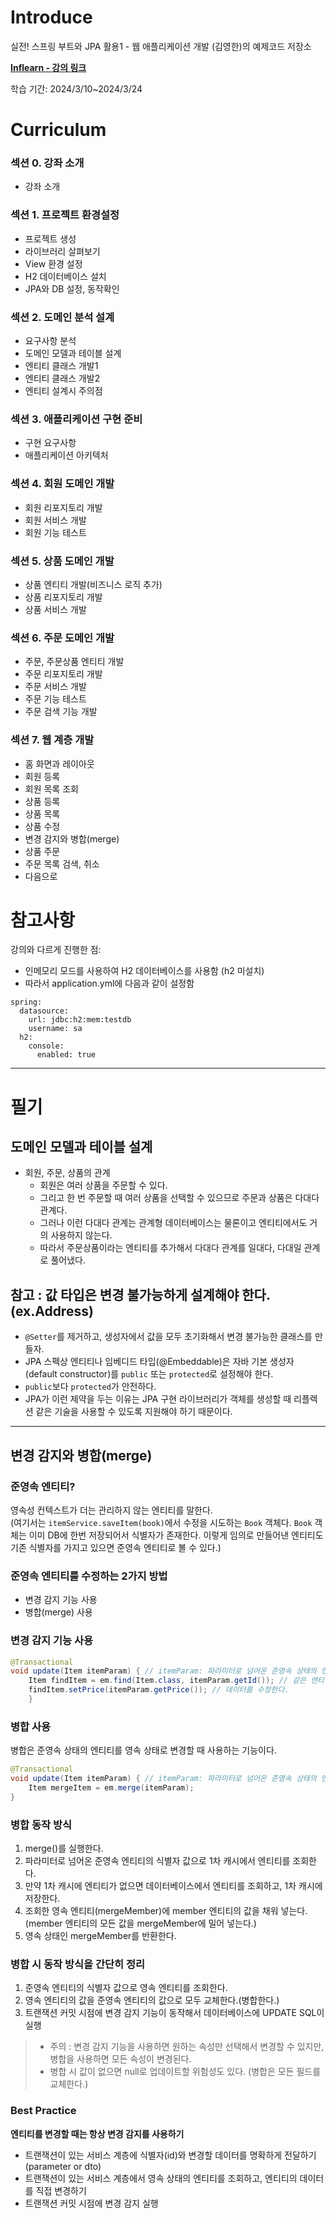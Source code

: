 # Introduce
실전! 스프링 부트와 JPA 활용1 - 웹 애플리케이션 개발 (김영한)의 예제코드 저장소


**[Inflearn - 강의 링크](https://www.inflearn.com/course/%EC%8A%A4%ED%94%84%EB%A7%81%EB%B6%80%ED%8A%B8-JPA-%ED%99%9C%EC%9A%A9-1/dashboard)**

학습 기간: 2024/3/10~2024/3/24

# Curriculum
### 섹션 0. 강좌 소개
* 강좌 소개

### 섹션 1. 프로젝트 환경설정
* 프로젝트 생성
* 라이브러리 살펴보기
* View 환경 설정
* H2 데이터베이스 설치
* JPA와 DB 설정, 동작확인

### 섹션 2. 도메인 분석 설계
* 요구사항 분석
* 도메인 모델과 테이블 설계
* 엔티티 클래스 개발1
* 엔티티 클래스 개발2
* 엔티티 설계시 주의점

### 섹션 3. 애플리케이션 구현 준비

* 구현 요구사항
* 애플리케이션 아키텍처

### 섹션 4. 회원 도메인 개발
* 회원 리포지토리 개발
* 회원 서비스 개발
* 회원 기능 테스트

### 섹션 5. 상품 도메인 개발
* 상품 엔티티 개발(비즈니스 로직 추가)
* 상품 리포지토리 개발
* 상품 서비스 개발

### 섹션 6. 주문 도메인 개발
* 주문, 주문상품 엔티티 개발
* 주문 리포지토리 개발
* 주문 서비스 개발
* 주문 기능 테스트
* 주문 검색 기능 개발

### 섹션 7. 웹 계층 개발
* 홈 화면과 레이아웃
* 회원 등록
* 회원 목록 조회
* 상품 등록
* 상품 목록
* 상품 수정
* 변경 감지와 병합(merge)
* 상품 주문
* 주문 목록 검색, 취소
* 다음으로

# 참고사항
강의와 다르게 진행한 점:
* 인메모리 모드를 사용하여 H2 데이터베이스를 사용함 (h2 미설치)
* 따라서 application.yml에 다음과 같이 설정함
```
spring:
  datasource:
    url: jdbc:h2:mem:testdb
    username: sa
  h2:
    console:
      enabled: true
```

---
# 필기
## 도메인 모델과 테이블 설계
* 회원, 주문, 상품의 관계
    * 회원은 여러 상품을 주문할 수 있다.
    * 그리고 한 번 주문할 때 여러 상품을 선택할 수 있으므로 주문과 상품은 다대다 관계다.
    * 그러나 이런 다대다 관계는 관계형 데이터베이스는 물론이고 엔티티에서도 거의 사용하지 않는다.
    * 따라서 주문상품이라는 엔티티를 추가해서 다대다 관계를 일대다, 다대일 관계로 풀어냈다.
## 참고 : 값 타입은 변경 불가능하게 설계해야 한다. (ex.Address)
* `@Setter`를 제거하고, 생성자에서 값을 모두 초기화해서 변경 불가능한 클래스를 만들자.
* JPA 스펙상 엔티티나 임베디드 타입(@Embeddable)은 자바 기본 생성자(default constructor)를 `public` 또는 `protected`로 설정해야 한다.
* `public`보다 `protected`가 안전하다.
* JPA가 이런 제약을 두는 이유는 JPA 구현 라이브러리가 객체를 생성할 때 리플렉션 같은 기술을 사용할 수 있도록 지원해야 하기 때문이다.
---
## 변경 감지와 병합(merge)
### 준영속 엔티티?
영속성 컨텍스트가 더는 관리하지 않는 엔티티를 말한다.  
(여기서는 `itemService.saveItem(book)`에서 수정을 시도하는 `Book` 객체다.
`Book` 객체는 이미 DB에 한번 저장되어서 식별자가 존재한다.
이렇게 임의로 만들어낸 엔티티도 기존 식별자를 가지고 있으면 준영속 엔티티로 볼 수 있다.)

### 준영속 엔티티를 수정하는 2가지 방법
* 변경 감지 기능 사용
* 병합(merge) 사용

### 변경 감지 기능 사용
```java
@Transactional
void update(Item itemParam) { // itemParam: 파라미터로 넘어온 준영속 상태의 엔티티
    Item findItem = em.find(Item.class, itemParam.getId()); // 같은 엔티티를 조회한다.
    findItem.setPrice(itemParam.getPrice()); // 데이터를 수정한다. 
    }
```

### 병합 사용
병합은 준영속 상태의 엔티티를 영속 상태로 변경할 때 사용하는 기능이다.
```java
@Transactional
void update(Item itemParam) { // itemParam: 파라미터로 넘어온 준영속 상태의 엔티티
    Item mergeItem = em.merge(itemParam);
}
```

### 병합 동작 방식
1. merge()를 실행한다.
2. 파라미터로 넘어온 준영속 엔티티의 식별자 값으로 1차 캐시에서 엔티티를 조회한다.
3. 만약 1차 캐시에 엔티티가 없으면 데이터베이스에서 엔티티를 조회하고, 1차 캐시에 저장한다.
4. 조회한 영속 엔티티(mergeMember)에 member 엔티티의 값을 채워 넣는다. (member 엔티티의 모든 값을 mergeMember에 밀어 넣는다.)
5. 영속 상태인 mergeMember를 반환한다.

### 병합 시 동작 방식을 간단히 정리
1. 준영속 엔티티의 식별자 값으로 영속 엔티티를 조회한다.
2. 영속 엔티티의 값을 준영속 엔티티의 값으로 모두 교체한다.(병합한다.)
3. 트랜잭션 커밋 시점에 변경 감지 기능이 동작해서 데이터베이스에 UPDATE SQL이 실행


>* 주의 : 변경 감지 기능을 사용하면 원하는 속성만 선택해서 변경할 수 있지만, 병합을 사용하면 모든 속성이 변경된다.
>* 병합 시 값이 없으면 null로 업데이트할 위험성도 있다. (병합은 모든 필드를 교체한다.)

### Best Practice
**엔티티를 변경할 때는 항상 변경 감지를 사용하기**
* 트랜잭션이 있는 서비스 계층에 식별자(id)와 변경할 데이터를 명확하게 전달하기 (parameter or dto)
* 트랜잭션이 있는 서비스 계층에서 영속 상태의 엔티티를 조회하고, 엔티티의 데이터를 직접 변경하기
* 트랜잭션 커밋 시점에 변경 감지 실행